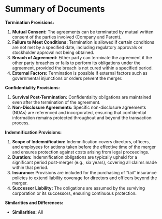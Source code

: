 # Summary of Documents

**Termination Provisions:**
1. **Mutual Consent:** The agreements can be terminated by mutual written consent of the parties involved (Company and Parent).
2. **Failure to Meet Conditions:** Termination is allowed if certain conditions are not met by a specified date, including regulatory approvals or stockholder approval not being obtained.
3. **Breach of Agreement:** Either party can terminate the agreement if the other party breaches or fails to perform its obligations under the agreement, provided the breach is not cured within a specified period.
4. **External Factors:** Termination is possible if external factors such as governmental injunctions or orders prevent the merger.

**Confidentiality Provisions:**
1. **Survival Post-Termination:** Confidentiality obligations are maintained even after the termination of the agreement.
2. **Non-Disclosure Agreements:** Specific non-disclosure agreements (NDAs) are referenced and incorporated, ensuring that confidential information remains protected throughout and beyond the transaction process.

**Indemnification Provisions:**
1. **Scope of Indemnification:** Indemnification covers directors, officers, and employees for actions taken before the effective time of the merger and ensures protection against costs arising from legal proceedings.
2. **Duration:** Indemnification obligations are typically upheld for a significant period post-merger (e.g., six years), covering all claims made within that period.
3. **Insurance:** Provisions are included for the purchasing of “tail” insurance policies to extend liability coverage for directors and officers beyond the merger.
4. **Successor Liability:** The obligations are assumed by the surviving corporation or its successors, ensuring continuous protection.

**Similarities and Differences:**
- **Similarities:** All